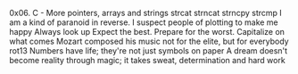 0x06. C - More pointers, arrays and strings
strcat
strncat
strncpy
strcmp
I am a kind of paranoid in reverse. I suspect people of plotting to make me happy
Always look up
Expect the best. Prepare for the worst. Capitalize on what comes
Mozart composed his music not for the elite, but for everybody
rot13
Numbers have life; they're not just symbols on paper
A dream doesn't become reality through magic; it takes sweat, determination and hard work
